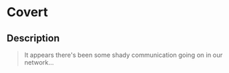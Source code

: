 # Covert
## Description
> It appears there's been some shady communication going on in our network...

